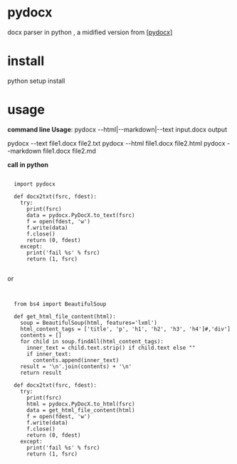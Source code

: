 # pydocx
docx parser in python , a midified version from <a href="https://github.com/CenterForOpenScience/pydocx">[pydocx]</a>

# install
python setup install

# usage
**command line Usage**: pydocx --html|--markdown|--text input.docx output

  pydocx --text file1.docx file2.txt
  pydocx --html file1.docx file2.html
  pydocx --markdown file1.docx file2.md

**call in python**

  <pre><code>
  import pydocx
  
  def docx2txt(fsrc, fdest):
    try:
      print(fsrc) 
      data = pydocx.PyDocX.to_text(fsrc)
      f = open(fdest, 'w')
      f.write(data)
      f.close()
      return (0, fdest)
    except:
      print('fail %s' % fsrc)
      return (1, fsrc)
  </code></pre>

  or

  <pre><code>
  
  from bs4 import BeautifulSoup
  
  def get_html_file_content(html):
    soup = BeautifulSoup(html, features='lxml')
    html_content_tags = ['title', 'p', 'h1', 'h2', 'h3', 'h4']#,'div']
    contents = []
    for child in soup.findAll(html_content_tags):
      inner_text = child.text.strip() if child.text else ""
      if inner_text:
        contents.append(inner_text)
    result = '\n'.join(contents) + '\n'
    return result

  def docx2txt(fsrc, fdest):
    try:
      print(fsrc) 
      html = pydocx.PyDocX.to_html(fsrc)
      data = get_html_file_content(html)
      f = open(fdest, 'w')
      f.write(data)
      f.close()
      return (0, fdest)
    except:
      print('fail %s' % fsrc)
      return (1, fsrc)
</code></pre>
